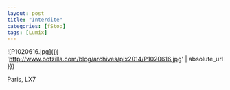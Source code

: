 ```yaml
---
layout: post
title: "Interdite"
categories: [fStop]
tags: [Lumix]
---
```



![P1020616.jpg]({{ 'http://www.botzilla.com/blog/archives/pix2014/P1020616.jpg' | absolute_url }})


Paris, LX7

